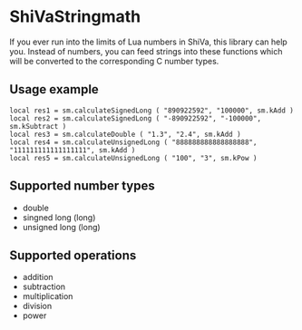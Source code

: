 # ShiVaStringmath
If you ever run into the limits of Lua numbers in ShiVa, this library can help you. Instead of numbers, you can feed strings into these functions which will be converted to the corresponding C number types.

## Usage example
```
local res1 = sm.calculateSignedLong ( "890922592", "100000", sm.kAdd )
local res2 = sm.calculateSignedLong ( "-890922592", "-100000", sm.kSubtract )
local res3 = sm.calculateDouble ( "1.3", "2.4", sm.kAdd )
local res4 = sm.calculateUnsignedLong ( "888888888888888888", "111111111111111111", sm.kAdd )
local res5 = sm.calculateUnsignedLong ( "100", "3", sm.kPow )
```

## Supported number types
- double
- singned long (long)
- unsigned long (long)

## Supported operations
- addition
- subtraction
- multiplication
- division
- power

